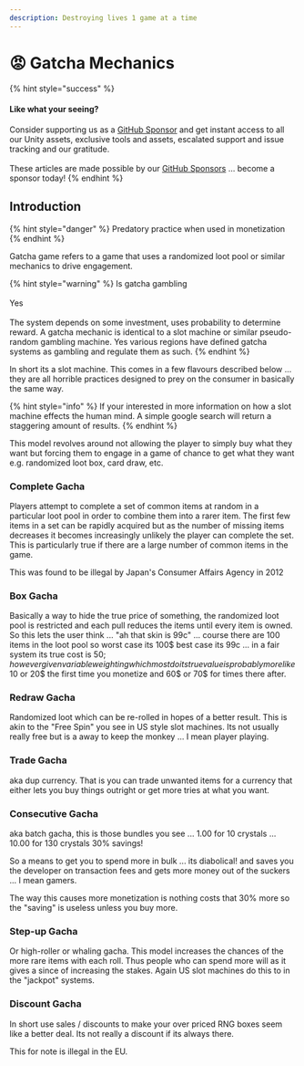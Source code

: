 ```yaml
---
description: Destroying lives 1 game at a time
---
```


# 😡 Gatcha Mechanics

{% hint style="success" %}
#### Like what your seeing?

Consider supporting us as a [GitHub Sponsor](../../../../become-a-sponsor.md) and get instant access to all our Unity assets, exclusive tools and assets, escalated support and issue tracking and our gratitude.\
\
These articles are made possible by our [GitHub Sponsors](https://github.com/sponsors/heathen-engineering) ... become a sponsor today!
{% endhint %}

## Introduction

{% hint style="danger" %}
Predatory practice when used in monetization
{% endhint %}

Gatcha game refers to a game that uses a randomized loot pool or similar mechanics to drive engagement.&#x20;

{% hint style="warning" %}
Is gatcha gambling\
\
Yes\
\
The system depends on some investment, uses probability to determine reward. A gatcha mechanic is identical to a slot machine or similar pseudo-random gambling machine. Yes various regions have defined gatcha systems as gambling and regulate them as such.
{% endhint %}

In short its a slot machine. This comes in a few flavours described below … they are all horrible practices designed to prey on the consumer in basically the same way.&#x20;

{% hint style="info" %}
If your interested in more information on how a slot machine effects the human mind. A simple google search will return a staggering amount of results.
{% endhint %}

This model revolves around not allowing the player to simply buy what they want but forcing them to engage in a game of chance to get what they want e.g. randomized loot box, card draw, etc.

### Complete Gacha

Players attempt to complete a set of common items at random in a particular loot pool in order to combine them into a rarer item. The first few items in a set can be rapidly acquired but as the number of missing items decreases it becomes increasingly unlikely the player can complete the set. This is particularly true if there are a large number of common items in the game.

This was found to be illegal by Japan's Consumer Affairs Agency in 2012

### Box Gacha

Basically a way to hide the true price of something, the randomized loot pool is restricted and each pull reduces the items until every item is owned. So this lets the user think ... "ah that skin is 99c" ... course there are 100 items in the loot pool so worst case its 100$ best case its 99c ... in a fair system its true cost is 50$; however given variable weighting which most do its true value is probably more like 10$ or 20$ the first time you monetize and 60$ or 70$ for times there after.

### Redraw Gacha

Randomized loot which can be re-rolled in hopes of a better result. This is akin to the "Free Spin" you see in US style slot machines. Its not usually really free but is a away to keep the monkey ... I mean player playing.

### Trade Gacha

aka dup currency. That is you can trade unwanted items for a currency that either lets you buy things outright or get more tries at what you want.

### Consecutive Gacha

aka batch gacha, this is those bundles you see ... 1.00 for 10 crystals ... 10.00 for 130 crystals 30% savings!&#x20;

So a means to get you to spend more in bulk ... its diabolical! and saves you the developer on transaction fees and gets more money out of the suckers ... I mean gamers.

The way this causes more monetization is nothing costs that 30% more so the "saving" is useless unless you buy more.&#x20;

### Step-up Gacha

Or high-roller or whaling gacha. This model increases the chances of the more rare items with each roll. Thus people who can spend more will as it gives a since of increasing the stakes. Again US slot machines do this to in the "jackpot" systems.

### Discount Gacha

In short use sales / discounts to make your over priced RNG boxes seem like a better deal. Its not really a discount if its always there.

This for note is illegal in the EU.
